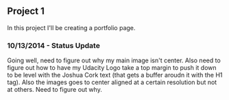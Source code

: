 ## Project 1
In this project I'll be creating a portfolio page.


### 10/13/2014 - Status Update
Going well, need to figure out why my main image isn't center.  Also need to figure out how to have my Udacity Logo take a top margin to push it down to be level with the Joshua Cork text (that gets a buffer aroudn it with the H1 tag).  Also the images goes to center aligned at a certain resolution but not at others.  Need to figure out why. 